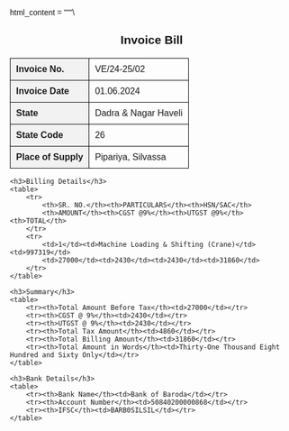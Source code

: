
html_content = """\
<!DOCTYPE html>
<html lang="en">
<head>
    <meta charset="UTF-8">
    <meta name="viewport" content="width=device-width, initial-scale=1.0">
    <title>Invoice Bill</title>
    <style>
        body { font-family: Arial, sans-serif; margin: 20px; padding: 20px; }
        table { width: 100%; border-collapse: collapse; margin-top: 20px; }
        th, td { border: 1px solid #000; padding: 10px; text-align: left; }
        th { background-color: #f2f2f2; }
        .center { text-align: center; font-weight: bold; }
    </style>
</head>
<body>
    <h2 class="center">Invoice Bill</h2>
    <table>
        <tr><th>Invoice No.</th><td>VE/24-25/02</td></tr>
        <tr><th>Invoice Date</th><td>01.06.2024</td></tr>
        <tr><th>State</th><td>Dadra & Nagar Haveli</td></tr>
        <tr><th>State Code</th><td>26</td></tr>
        <tr><th>Place of Supply</th><td>Pipariya, Silvassa</td></tr>
    </table>

    <h3>Billing Details</h3>
    <table>
        <tr>
            <th>SR. NO.</th><th>PARTICULARS</th><th>HSN/SAC</th>
            <th>AMOUNT</th><th>CGST @9%</th><th>UTGST @9%</th><th>TOTAL</th>
        </tr>
        <tr>
            <td>1</td><td>Machine Loading & Shifting (Crane)</td><td>997319</td>
            <td>27000</td><td>2430</td><td>2430</td><td>31860</td>
        </tr>
    </table>

    <h3>Summary</h3>
    <table>
        <tr><th>Total Amount Before Tax</th><td>27000</td></tr>
        <tr><th>CGST @ 9%</th><td>2430</td></tr>
        <tr><th>UTGST @ 9%</th><td>2430</td></tr>
        <tr><th>Total Tax Amount</th><td>4860</td></tr>
        <tr><th>Total Billing Amount</th><td>31860</td></tr>
        <tr><th>Total Amount in Words</th><td>Thirty-One Thousand Eight Hundred and Sixty Only</td></tr>
    </table>

    <h3>Bank Details</h3>
    <table>
        <tr><th>Bank Name</th><td>Bank of Baroda</td></tr>
        <tr><th>Account Number</th><td>50840200000868</td></tr>
        <tr><th>IFSC</th><td>BARB0SILSIL</td></tr>
    </table>
</body>
</html>

